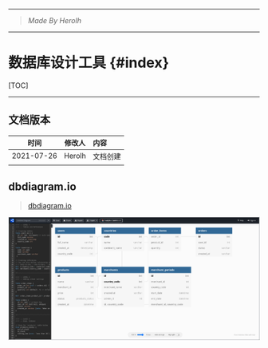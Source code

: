 ----------------------------------------------
> *Made By Herolh*
----------------------------------------------

# 数据库设计工具 {#index}

[TOC]



 







--------------------------------------------

## 文档版本

|    时间    | 修改人 | 内容     |
| :--------: | :----: | :------- |
| 2021-07-26 | Herolh | 文档创建 |
|            |        |          |



## dbdiagram.io

> [dbdiagram.io](https://dbdiagram.io/d)

![image-20210726204650812]($.assets/image-20210726204650812.png)